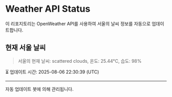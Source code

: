 
# Weather API Status

이 리포지토리는 OpenWeather API를 사용하여 서울의 날씨 정보를 자동으로 업데이트합니다.

## 현재 서울 날씨
> 서울의 현재 날씨: scattered clouds, 온도: 25.44°C, 습도: 98%

⏳ 업데이트 시간: 2025-08-06 22:30:39 (UTC)

---
자동 업데이트 봇에 의해 관리됩니다.
